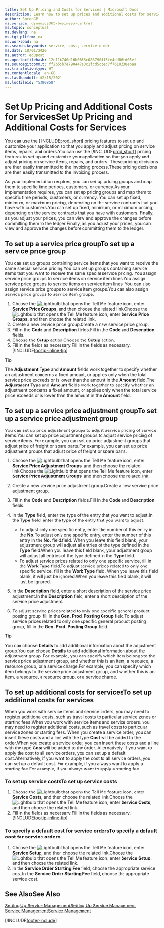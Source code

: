 ```yaml
---
title: Set Up Pricing and Costs for Services | Microsoft Docs
description: Learn how to set up prices and additional costs for services.
author: SorenGP
ms.service: dynamics365-business-central
ms.topic: conceptual
ms.devlang: na
ms.tgt_pltfrm: na
ms.workload: na
ms.search.keywords: service, cost, service order
ms.date: 10/01/2020
ms.author: edupont
ms.openlocfilehash: 12e116740d16b0638c086790d15fe4dd86fd05ef
ms.sourcegitcommit: ff2b55b7e790447e0c1fcd5c2ec7f7610338ebaa
ms.translationtype: HT
ms.contentlocale: en-GB
ms.lasthandoff: 02/15/2021
ms.locfileid: "5380858"
---
```

# <a name="set-up-pricing-and-additional-costs-for-services"></a><span data-ttu-id="6a3c0-103">Set Up Pricing and Additional Costs for Services</span><span class="sxs-lookup"><span data-stu-id="6a3c0-103">Set Up Pricing and Additional Costs for Services</span></span>
<span data-ttu-id="6a3c0-104">You can use the [!INCLUDE[prod_short](includes/prod_short.md)] pricing features to set up and customize your application so that you apply and adjust pricing on service items, repairs, and orders.</span><span class="sxs-lookup"><span data-stu-id="6a3c0-104">You can use the [!INCLUDE[prod_short](includes/prod_short.md)] pricing features to set up and customize your application so that you apply and adjust pricing on service items, repairs, and orders.</span></span> <span data-ttu-id="6a3c0-105">These pricing decisions are then easily transmitted to the invoicing process.</span><span class="sxs-lookup"><span data-stu-id="6a3c0-105">These pricing decisions are then easily transmitted to the invoicing process.</span></span>  
  
<span data-ttu-id="6a3c0-106">As your implementation requires, you can set up pricing groups and map them to specific time periods, customers, or currency.</span><span class="sxs-lookup"><span data-stu-id="6a3c0-106">As your implementation requires, you can set up pricing groups and map them to specific time periods, customers, or currency.</span></span> <span data-ttu-id="6a3c0-107">You can set up fixed, minimum, or maximum pricing, depending on the service contracts that you have with customers.</span><span class="sxs-lookup"><span data-stu-id="6a3c0-107">You can set up fixed, minimum, or maximum pricing, depending on the service contracts that you have with customers.</span></span> <span data-ttu-id="6a3c0-108">Finally, as you adjust your prices, you can view and approve the changes before committing them to the ledger.</span><span class="sxs-lookup"><span data-stu-id="6a3c0-108">Finally, as you adjust your prices, you can view and approve the changes before committing them to the ledger.</span></span>  

## <a name="to-set-up-a-service-price-group"></a><span data-ttu-id="6a3c0-109">To set up a service price group</span><span class="sxs-lookup"><span data-stu-id="6a3c0-109">To set up a service price group</span></span>
<span data-ttu-id="6a3c0-110">You can set up groups containing service items that you want to receive the same special service pricing.</span><span class="sxs-lookup"><span data-stu-id="6a3c0-110">You can set up groups containing service items that you want to receive the same special service pricing.</span></span> <span data-ttu-id="6a3c0-111">You assign service price groups to service items on service item lines.</span><span class="sxs-lookup"><span data-stu-id="6a3c0-111">You assign service price groups to service items on service item lines.</span></span> <span data-ttu-id="6a3c0-112">You can also assign service price groups to service item groups.</span><span class="sxs-lookup"><span data-stu-id="6a3c0-112">You can also assign service price groups to service item groups.</span></span>  

1. <span data-ttu-id="6a3c0-113">Choose the ![Lightbulb that opens the Tell Me feature](media/ui-search/search_small.png "Tell me what you want to do") icon, enter **Service Price Groups**, and then choose the related link.</span><span class="sxs-lookup"><span data-stu-id="6a3c0-113">Choose the ![Lightbulb that opens the Tell Me feature](media/ui-search/search_small.png "Tell me what you want to do") icon, enter **Service Price Groups**, and then choose the related link.</span></span>  
2. <span data-ttu-id="6a3c0-114">Create a new service price group.</span><span class="sxs-lookup"><span data-stu-id="6a3c0-114">Create a new service price group.</span></span>  
3. <span data-ttu-id="6a3c0-115">Fill in the **Code** and **Description** fields.</span><span class="sxs-lookup"><span data-stu-id="6a3c0-115">Fill in the **Code** and **Description** fields.</span></span>  
4. <span data-ttu-id="6a3c0-116">Choose the **Setup** action.</span><span class="sxs-lookup"><span data-stu-id="6a3c0-116">Choose the **Setup** action.</span></span>  
2. <span data-ttu-id="6a3c0-117">Fill in the fields as necessary.</span><span class="sxs-lookup"><span data-stu-id="6a3c0-117">Fill in the fields as necessary.</span></span> [!INCLUDE[tooltip-inline-tip](includes/tooltip-inline-tip_md.md)]  

 > [!Tip]
 > <span data-ttu-id="6a3c0-118">The **Adjustment Type** and **Amount** fields work together to specify whether an adjustment concerns a fixed amount, or applies only when the total service price exceeds or is lower than the amount in the **Amount** field.</span><span class="sxs-lookup"><span data-stu-id="6a3c0-118">The **Adjustment Type** and **Amount** fields work together to specify whether an adjustment concerns a fixed amount, or applies only when the total service price exceeds or is lower than the amount in the **Amount** field.</span></span>  

## <a name="to-set-up-a-service-price-adjustment-group"></a><span data-ttu-id="6a3c0-119">To set up a service price adjustment group</span><span class="sxs-lookup"><span data-stu-id="6a3c0-119">To set up a service price adjustment group</span></span>  
<span data-ttu-id="6a3c0-120">You can set up price adjustment groups to adjust service pricing of service items.</span><span class="sxs-lookup"><span data-stu-id="6a3c0-120">You can set up price adjustment groups to adjust service pricing of service items.</span></span> <span data-ttu-id="6a3c0-121">For example, you can set up price adjustment groups that adjust price of freight or spare parts.</span><span class="sxs-lookup"><span data-stu-id="6a3c0-121">For example, you can set up price adjustment groups that adjust price of freight or spare parts.</span></span>  
  
1. <span data-ttu-id="6a3c0-122">Choose the ![Lightbulb that opens the Tell Me feature](media/ui-search/search_small.png "Tell me what you want to do") icon, enter **Service Price Adjustment Groups**, and then choose the related link.</span><span class="sxs-lookup"><span data-stu-id="6a3c0-122">Choose the ![Lightbulb that opens the Tell Me feature](media/ui-search/search_small.png "Tell me what you want to do") icon, enter **Service Price Adjustment Groups**, and then choose the related link.</span></span>  
2. <span data-ttu-id="6a3c0-123">Create a new service price adjustment group.</span><span class="sxs-lookup"><span data-stu-id="6a3c0-123">Create a new service price adjustment group.</span></span>  
3. <span data-ttu-id="6a3c0-124">Fill in the **Code** and **Description** fields.</span><span class="sxs-lookup"><span data-stu-id="6a3c0-124">Fill in the **Code** and **Description** fields.</span></span>  
4. <span data-ttu-id="6a3c0-125">In the **Type** field, enter the type of the entry that you want to adjust.</span><span class="sxs-lookup"><span data-stu-id="6a3c0-125">In the **Type** field, enter the type of the entry that you want to adjust.</span></span>  
  
    * <span data-ttu-id="6a3c0-126">To adjust only one specific entry, enter the number of this entry in the **No.**</span><span class="sxs-lookup"><span data-stu-id="6a3c0-126">To adjust only one specific entry, enter the number of this entry in the **No.**</span></span> <span data-ttu-id="6a3c0-127">field.</span><span class="sxs-lookup"><span data-stu-id="6a3c0-127">field.</span></span> <span data-ttu-id="6a3c0-128">When you leave this field blank, your adjustment group will adjust all entries of the type defined in the **Type** field.</span><span class="sxs-lookup"><span data-stu-id="6a3c0-128">When you leave this field blank, your adjustment group will adjust all entries of the type defined in the **Type** field.</span></span>  
    * <span data-ttu-id="6a3c0-129">To adjust service prices related to only one specific service, fill in the **Work Type** field.</span><span class="sxs-lookup"><span data-stu-id="6a3c0-129">To adjust service prices related to only one specific service, fill in the **Work Type** field.</span></span> <span data-ttu-id="6a3c0-130">When you leave this field blank, it will just be ignored.</span><span class="sxs-lookup"><span data-stu-id="6a3c0-130">When you leave this field blank, it will just be ignored.</span></span>  
  
5. <span data-ttu-id="6a3c0-131">In the **Description** field, enter a short description of the service price adjustment.</span><span class="sxs-lookup"><span data-stu-id="6a3c0-131">In the **Description** field, enter a short description of the service price adjustment.</span></span>  
6. <span data-ttu-id="6a3c0-132">To adjust service prices related to only one specific general product posting group, fill in the **Gen. Prod. Posting Group** field.</span><span class="sxs-lookup"><span data-stu-id="6a3c0-132">To adjust service prices related to only one specific general product posting group, fill in the **Gen. Prod. Posting Group** field.</span></span>

> [!Tip]
> <span data-ttu-id="6a3c0-133">You can choose **Details** to add additional information about the adjustment group.</span><span class="sxs-lookup"><span data-stu-id="6a3c0-133">You can choose **Details** to add additional information about the adjustment group.</span></span> <span data-ttu-id="6a3c0-134">For example, you can specify which item belongs to the service price adjustment group, and whether this is an item, a resource, a resource group, or a service charge.</span><span class="sxs-lookup"><span data-stu-id="6a3c0-134">For example, you can specify which item belongs to the service price adjustment group, and whether this is an item, a resource, a resource group, or a service charge.</span></span>  

## <a name="to-set-up-additional-costs-for-services"></a><span data-ttu-id="6a3c0-135">To set up additional costs for services</span><span class="sxs-lookup"><span data-stu-id="6a3c0-135">To set up additional costs for services</span></span>
<span data-ttu-id="6a3c0-136">When you work with service items and service orders, you may need to register additional costs, such as travel costs to particular service zones or starting fees.</span><span class="sxs-lookup"><span data-stu-id="6a3c0-136">When you work with service items and service orders, you may need to register additional costs, such as travel costs to particular service zones or starting fees.</span></span> <span data-ttu-id="6a3c0-137">When you create a service order, you can insert these costs and a line with the type **Cost** will be added to the order.</span><span class="sxs-lookup"><span data-stu-id="6a3c0-137">When you create a service order, you can insert these costs and a line with the type **Cost** will be added to the order.</span></span> <span data-ttu-id="6a3c0-138">Alternatively, if you want to apply the cost to all service orders, you can set up a default cost.</span><span class="sxs-lookup"><span data-stu-id="6a3c0-138">Alternatively, if you want to apply the cost to all service orders, you can set up a default cost.</span></span> <span data-ttu-id="6a3c0-139">For example, if you always want to apply a starting fee.</span><span class="sxs-lookup"><span data-stu-id="6a3c0-139">For example, if you always want to apply a starting fee.</span></span>
  
### <a name="to-set-up-service-costs"></a><span data-ttu-id="6a3c0-140">To set up service costs</span><span class="sxs-lookup"><span data-stu-id="6a3c0-140">To set up service costs</span></span>
1. <span data-ttu-id="6a3c0-141">Choose the ![Lightbulb that opens the Tell Me feature](media/ui-search/search_small.png "Tell me what you want to do") icon, enter **Service Costs**, and then choose the related link.</span><span class="sxs-lookup"><span data-stu-id="6a3c0-141">Choose the ![Lightbulb that opens the Tell Me feature](media/ui-search/search_small.png "Tell me what you want to do") icon, enter **Service Costs**, and then choose the related link.</span></span> 
2. <span data-ttu-id="6a3c0-142">Fill in the fields as necessary.</span><span class="sxs-lookup"><span data-stu-id="6a3c0-142">Fill in the fields as necessary.</span></span> [!INCLUDE[tooltip-inline-tip](includes/tooltip-inline-tip_md.md)]  

### <a name="to-specify-a-default-cost-for-service-orders"></a><span data-ttu-id="6a3c0-143">To specify a default cost for service orders</span><span class="sxs-lookup"><span data-stu-id="6a3c0-143">To specify a default cost for service orders</span></span>
1. <span data-ttu-id="6a3c0-144">Choose the ![Lightbulb that opens the Tell Me feature](media/ui-search/search_small.png "Tell me what you want to do") icon, enter **Service Setup**, and then choose the related link.</span><span class="sxs-lookup"><span data-stu-id="6a3c0-144">Choose the ![Lightbulb that opens the Tell Me feature](media/ui-search/search_small.png "Tell me what you want to do") icon, enter **Service Setup**, and then choose the related link.</span></span> 
2. <span data-ttu-id="6a3c0-145">In the **Service Order Starting Fee** field, choose the appropriate service cost.</span><span class="sxs-lookup"><span data-stu-id="6a3c0-145">In the **Service Order Starting Fee** field, choose the appropriate service cost.</span></span>

## <a name="see-also"></a><span data-ttu-id="6a3c0-146">See Also</span><span class="sxs-lookup"><span data-stu-id="6a3c0-146">See Also</span></span>
[<span data-ttu-id="6a3c0-147">Setting Up Service Management</span><span class="sxs-lookup"><span data-stu-id="6a3c0-147">Setting Up Service Management</span></span>](service-setup-service.md)  
[<span data-ttu-id="6a3c0-148">Service Management</span><span class="sxs-lookup"><span data-stu-id="6a3c0-148">Service Management</span></span>](service-service.md)  


[!INCLUDE[footer-include](includes/footer-banner.md)]